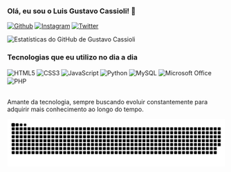 ### Olá, eu sou o Luis Gustavo Cassioli! 👦

[![Github](https://img.shields.io/badge/GitHub-100000?style=for-the-badge&logo=github&logoColor=white)](https://github.com/gustavocassioli)
[![Instagram](https://img.shields.io/badge/Instagram-E4405F?style=for-the-badge&logo=instagram&logoColor=white)](https://www.instagram.com/lg_casrod/)
[![Twitter](https://img.shields.io/badge/Twitter-1DA1F2?style=for-the-badge&logo=twitter&logoColor=white)](https://twitter.com/Lg_casrod)

![Estatísticas do GitHub de Gustavo Cassioli](https://github-readme-stats.vercel.app/api?username=gustavocassioli&show_icons=true&theme=radical)

### Tecnologias que eu utilizo no dia a dia

<div style="display: inline_block">
  <img align="center" alt="HTML5" src="https://img.shields.io/badge/HTML5-E34F26?style=for-the-badge&logo=html5&logoColor=white" />
  <img align="center" alt="CSS3" src="https://img.shields.io/badge/CSS3-1572B6?style=for-the-badge&logo=css3&logoColor=white" />
  <img align="center" alt="JavaScript" src="https://img.shields.io/badge/JavaScript-F7DF1E?style=for-the-badge&logo=javascript&logoColor=black" />
  <img align="center" alt="Python" src="https://img.shields.io/badge/Python-3776AB?style=for-the-badge&logo=python&logoColor=white" />
  <img align="center" alt="MySQL" src="https://img.shields.io/badge/MySQL-00000F?style=for-the-badge&logo=mysql&logoColor=white" />
  <img align="center" alt="Microsoft Office" src="https://img.shields.io/badge/Microsoft_Office-D83B01?style=for-the-badge&logo=microsoft-office&logoColor=white" />
  <img align="center" alt="PHP" src="https://img.shields.io/badge/PHP-777BB4?style=for-the-badge&logo=php&logoColor=white"/>
</div><br/>

Amante da tecnologia, sempre buscando evoluir constantemente para adquirir mais conhecimento ao longo do tempo.

![Animação da cobrinha](https://github.com/gustavocassioli/gustavocassioli/blob/output/github-contribution-grid-snake.svg)
